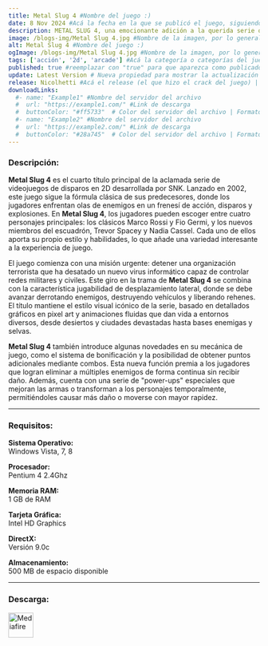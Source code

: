 ```yaml
---
title: Metal Slug 4 #Nombre del juego :)
date: 8 Nov 2024 #Acá la fecha en la que se publicó el juego, siguiendo este formato: Dia "30", Mes "Oct", Año "2024" = como debe quedar: 30 Oct 2024
description: METAL SLUG 4, una emocionante adición a la querida serie que introduce nuevos personajes, misiones intensas y poderosas armas. #Acá una mini descripción del juego
image: /blogs-img/Metal Slug 4.jpg #Nombre de la imagen, por lo general es exactamente el mismo nombre que el juego excluyendo lo ":" (Dos puntos)
alt: Metal Slug 4 #Nombre del juego :)
ogImage: /blogs-img/Metal Slug 4.jpg #Nombre de la imagen, por lo general es exactamente el mismo nombre que el juego excluyendo lo ":" (Dos puntos)
tags: ['acción', '2d', 'arcade'] #Acá la categoría o categorías del juego, si es más de una se coloca en este formato: ['categoría1', 'categoría2']
published: true #reemplazar con "true" para que aparezca como publicado
update: Latest Version # Nueva propiedad para mostrar la actualización | Formato: v1.0.0
release: Nicolhetti #Acá el release (el que hizo el crack del juego) | Formato: Nicolhetti
downloadLinks:
  #- name: "Example1" #Nombre del servidor del archivo
  #  url: "https://example1.com/" #Link de descarga
  #  buttonColor: "#ff5733"  # Color del servidor del archivo | Formato hexadecimal | MediaFire: #0171F0 | Buzzheavier: #FF6600 |
  #- name: "Example2" #Nombre del servidor del archivo
  #  url: "https://example2.com/" #Link de descarga
  #  buttonColor: "#28a745"  # Color del servidor del archivo | Formato hexadecimal | MediaFire: #0171F0 | Buzzheavier: #FF6600 |
---
```


<!--En VSCode seleccionando una palabra, por ejemplo: "Metal Slug 4" y apretando Ctrl+F2 se seleccionan todas las palabras iguales-->

### Descripción:
**Metal Slug 4** es el cuarto título principal de la aclamada serie de videojuegos de disparos en 2D desarrollada por SNK. Lanzado en 2002, este juego sigue la fórmula clásica de sus predecesores, donde los jugadores enfrentan olas de enemigos en un frenesí de acción, disparos y explosiones. En **Metal Slug 4**, los jugadores pueden escoger entre cuatro personajes principales: los clásicos Marco Rossi y Fio Germi, y los nuevos miembros del escuadrón, Trevor Spacey y Nadia Cassel. Cada uno de ellos aporta su propio estilo y habilidades, lo que añade una variedad interesante a la experiencia de juego.

El juego comienza con una misión urgente: detener una organización terrorista que ha desatado un nuevo virus informático capaz de controlar redes militares y civiles. Este giro en la trama de **Metal Slug 4** se combina con la característica jugabilidad de desplazamiento lateral, donde se debe avanzar derrotando enemigos, destruyendo vehículos y liberando rehenes. El título mantiene el estilo visual icónico de la serie, basado en detallados gráficos en pixel art y animaciones fluidas que dan vida a entornos diversos, desde desiertos y ciudades devastadas hasta bases enemigas y selvas.

**Metal Slug 4** también introduce algunas novedades en su mecánica de juego, como el sistema de bonificación y la posibilidad de obtener puntos adicionales mediante combos. Esta nueva función premia a los jugadores que logran eliminar a múltiples enemigos de forma continua sin recibir daño. Además, cuenta con una serie de "power-ups" especiales que mejoran las armas o transforman a los personajes temporalmente, permitiéndoles causar más daño o moverse con mayor rapidez.
<!--Prompt para Chat-GPT: Hazme una descripción para el juego "Metal Slug 4" y cada que menciones "Metal Slug 4" ponlo en negrita -->

---

### Requisitos:
**Sistema Operativo:**  
Windows Vista, 7, 8

**Procesador:**  
Pentium 4 2.4Ghz

**Memoria RAM:**  
1 GB de RAM

**Tarjeta Gráfica:**  
Intel HD Graphics

**DirectX:**  
Versión 9.0c

**Almacenamiento:**  
500 MB de espacio disponible

<!--Si falta o sobra un requisito se quita o se agrega manteniendo el mismo formato-->

---

### Descarga:

[<img src="https://gist.github.com/cxmeel/0dbc95191f239b631c3874f4ccf114e2/raw/download.svg" alt="Mediafire" height="50" />](https://www.mediafire.com/file/4t3qev6t17zkb5u/Metal_Slug_4.zip/file)

<!-- # se debe reemplazar por el link de descarga-->

<!--NOMBRE-DEL-SERVICIO se debe reemplazar por el servicio donde está subido el juego-->